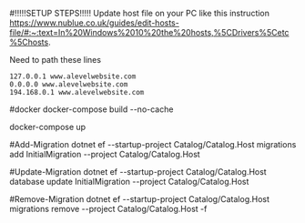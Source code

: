 #!!!!!SETUP STEPS!!!!!
Update host file on your PC
   like this instruction https://www.nublue.co.uk/guides/edit-hosts-file/#:~:text=In%20Windows%2010%20the%20hosts,%5CDrivers%5Cetc%5Chosts.

Need to path these lines

    127.0.0.1 www.alevelwebsite.com
    0.0.0.0 www.alevelwebsite.com
    194.168.0.1 www.alevelwebsite.com

#docker
docker-compose build --no-cache

docker-compose up

#Add-Migration
dotnet ef --startup-project Catalog/Catalog.Host migrations add InitialMigration --project Catalog/Catalog.Host

#Update-Migration
dotnet ef --startup-project Catalog/Catalog.Host database update InitialMigration --project Catalog/Catalog.Host

#Remove-Migration
dotnet ef --startup-project Catalog/Catalog.Host migrations remove --project Catalog/Catalog.Host -f